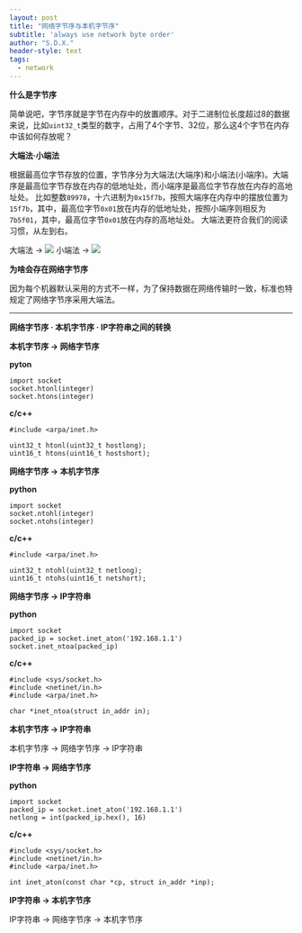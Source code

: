 ```yaml
---
layout: post
title: "网络字节序与本机字节序"
subtitle: 'always use network byte order'
author: "S.D.X."
header-style: text
tags:
  - network
---
```


**什么是字节序**

简单说吧，字节序就是字节在内存中的放置顺序。对于二进制位长度超过8的数据来说，比如`uint32_t`类型的数字，占用了4个字节、32位，那么这4个字节在内存中该如何存放呢？

**大端法·小端法**

根据最高位字节存放的位置，字节序分为大端法(大端序)和小端法(小端序)。大端序是最高位字节存放在内存的低地址处，而小端序是最高位字节存放在内存的高地址处。
比如整数`89978`，十六进制为`0x15f7b`，按照大端序在内存中的摆放位置为`15f7b`，其中，最高位字节`0x01`放在内存的低地址处，按照小端序则相反为`7b5f01`，其中，最高位字节`0x01`放在内存的高地址处。
大端法更符合我们的阅读习惯，从左到右。

大端法 &rarr; ![](https://upload.wikimedia.org/wikipedia/commons/5/54/Big-Endian.svg)
小端法 &rarr; ![](https://upload.wikimedia.org/wikipedia/commons/e/ed/Little-Endian.svg)

**为啥会存在网络字节序**

因为每个机器默认采用的方式不一样，为了保持数据在网络传输时一致，标准也特规定了网络字节序采用大端法。

---

**网络字节序 · 本机字节序 · IP字符串之间的转换**

**本机字节序 &rarr; 网络字节序**

**pyton**

```
import socket
socket.htonl(integer)
socket.htons(integer)
```

**c/c++**
```
#include <arpa/inet.h>

uint32_t htonl(uint32_t hostlong);
uint16_t htons(uint16_t hostshort);
```

**网络字节序 &rarr; 本机字节序**

**python**
```
import socket
socket.ntohl(integer)
socket.ntohs(integer)
```

**c/c++**
```
#include <arpa/inet.h>

uint32_t ntohl(uint32_t netlong);
uint16_t ntohs(uint16_t netshort);
```

**网络字节序 &rarr; IP字符串**

**python**
```
import socket
packed_ip = socket.inet_aton('192.168.1.1')
socket.inet_ntoa(packed_ip)
```

**c/c++**
```
#include <sys/socket.h>
#include <netinet/in.h>
#include <arpa/inet.h>

char *inet_ntoa(struct in_addr in);
```

**本机字节序 &rarr; IP字符串**

本机字节序 &rarr; 网络字节序 &rarr; IP字符串

**IP字符串 &rarr; 网络字节序**

**python**
```
import socket
packed_ip = socket.inet_aton('192.168.1.1')
netlong = int(packed_ip.hex(), 16)
```


**c/c++**
```
#include <sys/socket.h>
#include <netinet/in.h>
#include <arpa/inet.h>

int inet_aton(const char *cp, struct in_addr *inp);
```

**IP字符串 &rarr; 本机字节序**

IP字符串 &rarr; 网络字节序 &rarr; 本机字节序
